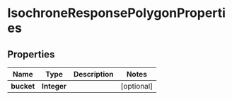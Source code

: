 # IsochroneResponsePolygonProperties

## Properties
Name | Type | Description | Notes
------------ | ------------- | ------------- | -------------
**bucket** | **Integer** |  |  [optional]
